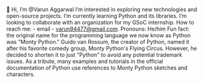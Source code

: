 👋 Hi, I’m @Varun Aggarwal
I’m interested in exploring new technologies and open-source projects.
I’m currently learning Python and its libraries.
I’m looking to collaborate with an organization for my GSoC internship.
How to reach me: - email - varun94477@gmail.com.
Pronouns: He/him
Fun fact: the original name for the programming language we now know as Python was "Monty Python." Guido van Rossum, the creator of Python, named it after his favorite comedy group, Monty Python's Flying Circus. However, he decided to shorten it to just "Python" to avoid any potential trademark issues. As a tribute, many examples and tutorials in the official documentation of Python use references to Monty Python sketches and characters.

<!---
Varunggarwal/Varunggarwal is a ✨ special ✨ repository because its `README.md` (this file) appears on your GitHub profile.
You can click the Preview link to take a look at your changes.
--->
